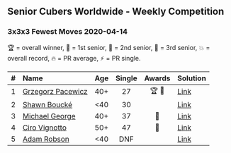## Senior Cubers Worldwide - Weekly Competition
### 3x3x3 Fewest Moves 2020-04-14

🏆 = overall winner, 🥇 = 1st senior, 🥈 = 2nd senior, 🥉 = 3rd senior, 💥 = overall record, 🔥 = PR average, ⚡ = PR single.

| # | Name | Age | Single | Awards | Solution |
| :--: | :-- | :--: | :--: | :--: | :-- |
| 1 | [<span style="white-space: nowrap">Grzegorz Pacewicz</span>](../../persons/grzegorz_pacewicz/333fm.md) | 40+ | 27 | <span style="white-space: nowrap">🏆 🥇</span> | [Link](https://www.facebook.com/events/1537311246473343/permalink/1537775026426965/) |
| 2 | [<span style="white-space: nowrap">Shawn Boucké</span>](../../persons/shawn_boucke/333fm.md) | <40 | 30 |  | [Link](https://www.facebook.com/events/1537311246473343/permalink/1538789432992191/) |
| 3 | [<span style="white-space: nowrap">Michael George</span>](../../persons/michael_george/333fm.md) | 40+ | 37 | 🥈 | [Link](https://www.facebook.com/events/1537311246473343/permalink/1540438096160658/) |
| 4 | [<span style="white-space: nowrap">Ciro Vignotto</span>](../../persons/ciro_vignotto/333fm.md) | 50+ | 47 | 🥉 | [Link](https://www.facebook.com/events/1537311246473343/permalink/1537476063123528/) |
| 5 | [<span style="white-space: nowrap">Adam Robson</span>](../../persons/adam_robson/333fm.md) | <40 | DNF |  | [Link](https://www.facebook.com/events/1537311246473343/permalink/1538327449705056/) |

<!-- Global site tag (gtag.js) - Google Analytics -->
<script async src="https://www.googletagmanager.com/gtag/js?id=UA-86348435-3"></script>
<script>window.dataLayer = window.dataLayer || []; function gtag() {dataLayer.push(arguments);} gtag('js', new Date()); gtag('config', 'UA-86348435-3');</script>
